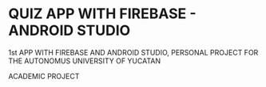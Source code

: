 # QUIZ APP WITH FIREBASE - ANDROID STUDIO
1st APP WITH FIREBASE AND ANDROID STUDIO, PERSONAL PROJECT FOR THE AUTONOMUS UNIVERSITY OF YUCATAN

ACADEMIC PROJECT 
